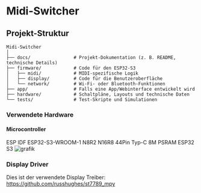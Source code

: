 # Midi-Switcher

## Projekt-Struktur
```plaintext
Midi-Switcher
│
├── docs/                # Projekt-Dokumentation (z. B. README, technische Details)
├── firmware/            # Code für den ESP32-S3
│   ├── midi/            # MIDI-spezifische Logik
│   ├── display/         # Code für die Benutzeroberfläche
│   └── network/         # Wi-Fi- oder Bluetooth-Funktionen
├── app/                 # Falls eine App/Webinterface entwickelt wird
├── hardware/            # Schaltpläne, Layouts und technische Daten
└── tests/               # Test-Skripte und Simulationen
```

### Verwendete Hardware
#### Microcontroller
ESP IDF ESP32-S3-WROOM-1 N8R2 N16R8 44Pin Typ-C 8M PSRAM ESP32 S3
![grafik](https://github.com/user-attachments/assets/50c4f84c-c387-48bf-b7e6-bd904acaf6c0)


### Display Driver
Dies ist der verwendete Display Treiber: https://github.com/russhughes/st7789_mpy
